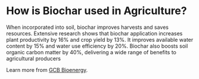 # How is Biochar used in Agriculture?

When incorporated into soil, biochar improves harvests and saves resources. Extensive research shows that biochar application increases plant productivity by 16% and crop yield by 13%. It improves available water content by 15% and water use efficiency by 20%. Biochar also boosts soil organic carbon matter by 40%, delivering a wide range of benefits to agricultural producers

Learn more from [GCB Bioenergy](https://onlinelibrary.wiley.com/doi/10.1111/gcbb.12889).

